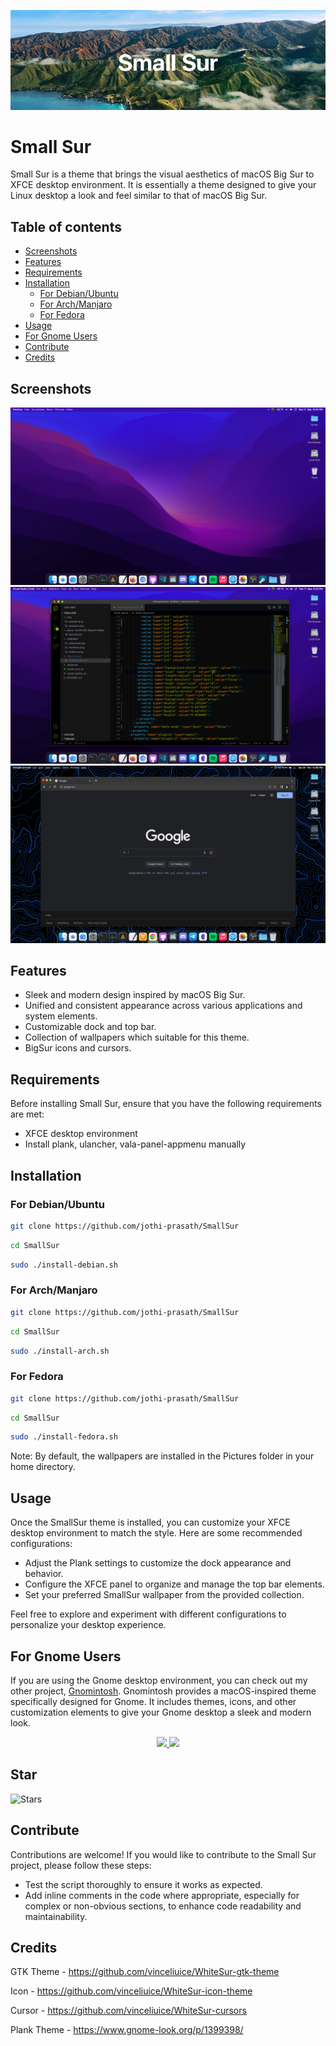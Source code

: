 <p align="center"> <img src="img/logo.png"/>
</p>

# Small Sur
Small Sur is a theme that brings the visual aesthetics of macOS Big Sur to XFCE desktop environment. It is essentially a theme designed to give your Linux desktop a look and feel similar to that of macOS Big Sur. 

## Table of contents
- [Screenshots](#screenshots)
- [Features](#features)
- [Requirements](#requirements)
- [Installation](#installation)
  - [For Debian/Ubuntu](#for-debianubuntu)
  - [For Arch/Manjaro](#for-archmanjaro)
  - [For Fedora](#for-fedora)
- [Usage](#usage)
- [For Gnome Users](#for-gnome-users)
- [Contribute](#contribute)
- [Credits](#credits)

## Screenshots
![](./img/sample1.png)
![](./img/sample2.png)
![](./img/sample3.png)

## Features
- Sleek and modern design inspired by macOS Big Sur.
- Unified and consistent appearance across various applications and system elements.
- Customizable dock and top bar.
- Collection of wallpapers which suitable for this theme.
- BigSur icons and cursors.

## Requirements
Before installing Small Sur, ensure that you have the following requirements are met:
- XFCE desktop environment 
- Install plank, ulancher, vala-panel-appmenu manually

## Installation
### For Debian/Ubuntu
```bash
git clone https://github.com/jothi-prasath/SmallSur
```
```bash
cd SmallSur
```
```bash
sudo ./install-debian.sh
``` 

### For Arch/Manjaro
```bash
git clone https://github.com/jothi-prasath/SmallSur
```
```bash
cd SmallSur
```
```bash
sudo ./install-arch.sh
```
### For Fedora
```bash
git clone https://github.com/jothi-prasath/SmallSur
```
```bash
cd SmallSur
```
```bash
sudo ./install-fedora.sh
```
Note: By default, the wallpapers are installed in the Pictures folder in your home directory.

## Usage
Once the SmallSur theme is installed, you can customize your XFCE desktop environment to match the style. Here are some recommended configurations:
- Adjust the Plank settings to customize the dock appearance and behavior.
- Configure the XFCE panel to organize and manage the top bar elements.
- Set your preferred SmallSur wallpaper from the provided collection.

Feel free to explore and experiment with different configurations to personalize your desktop experience.

## For Gnome Users
If you are using the Gnome desktop environment, you can check out my other project, [Gnomintosh](https://github.com/jothi-prasath/gnomintosh). Gnomintosh provides a macOS-inspired theme specifically designed for Gnome. It includes themes, icons, and other customization elements to give your Gnome desktop a sleek and modern look.

<p align="center"> <a href="https://github.com/jothi-prasath/gnomintosh">
<img src="https://raw.githubusercontent.com/jothi-prasath/gnomintosh/master/images/1.png"/>
<img src="https://raw.githubusercontent.com/jothi-prasath/gnomintosh/master/images/2.png"/>
</a> </p>

## Star

![Stars](https://api.star-history.com/svg?repos=jothi-prasath/SmallSur&type=Date)

## Contribute

Contributions are welcome! If you would like to contribute to the Small Sur project, please follow these steps:
- Test the script thoroughly to ensure it works as expected.
- Add inline comments in the code where appropriate, especially for complex or non-obvious sections, to enhance code readability and maintainability.

## Credits 
GTK Theme - https://github.com/vinceliuice/WhiteSur-gtk-theme

Icon - https://github.com/vinceliuice/WhiteSur-icon-theme 

Cursor - https://github.com/vinceliuice/WhiteSur-cursors

Plank Theme - https://www.gnome-look.org/p/1399398/